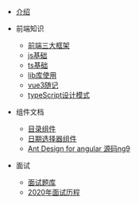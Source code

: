 
* [介绍](/)

* 前端知识
    * [前端三大框架](/knowledge/frame.md)
    * [js基础](/knowledge/js.md)
    * [ts基础](/knowledge/ts.md)
    * [lib库使用](/knowledge/lib.md)
    * [vue3随记](/knowledge/vue3.md)
    * [typeScript设计模式](/knowledge/typeScript设计模式.md)
* 组件文档
    * [目录组件](/component/catalog.md)
    * [日期选择器组件](/component/datePicker.md)
    * [Ant Design for angular 源码ng9](/component/antDesign源码思考.md)
* 面试
    * [面试题库](/interview/面试题库.md)
    * [2020年面试历程](/interview/面试历程.md)